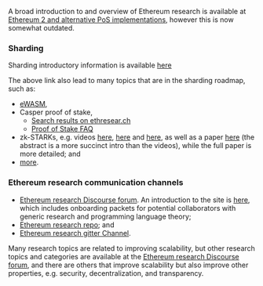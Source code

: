 A broad introduction to and overview of Ethereum research is available at [Ethereum 2 and alternative PoS implementations](https://ethresear.ch/t/ethereum-2-and-alternative-pos-implementations/190/7), however this is now somewhat outdated.

### Sharding
Sharding introductory information is available [here](https://github.com/ethereum/wiki/wiki/Sharding-introduction-and-implementations)

The above link also lead to many topics that are in the sharding roadmap, such as:
- [eWASM](https://github.com/ewasm),
- Casper proof of stake,
    * [Search results on ethresear.ch](https://ethresear.ch/search?q=Casper)
    * [Proof of Stake FAQ](https://github.com/ethereum/wiki/wiki/Proof-of-Stake-FAQ)
- zk-STARKs, e.g. videos [here](https://www.youtube.com/watch?v=VUN35BC11Qw&t=2s), [here](https://www.youtube.com/watch?v=9VuZvdxFZQo&t=7s) and [here](https://www.youtube.com/watch?v=9VuZvdxFZQo&t=7s), as well as a paper [here](https://eprint.iacr.org/2018/046) (the abstract is a more succinct intro than the videos), while the full paper is more detailed; and 
- [more](https://ethresear.ch/t/are-there-any-ideas-thats-potentially-more-useful-than-implementing-sharding/334/3). 

### Ethereum research communication channels
* [Ethereum research Discourse forum](https://ethresear.ch/). An introduction to the site is [here](https://ethresear.ch/t/read-this-before-posting/8), which includes onboarding packets for potential collaborators with generic research and programming language theory;
* [Ethereum research repo](https://github.com/ethereum/research); and 
* [Ethereum research gitter Channel](https://gitter.im/ethereum/research).

Many research topics are related to improving scalability, but other research topics and categories are available at the [Ethereum research Discourse forum](https://ethresear.ch/), and there are others that improve scalability but also improve other properties, e.g. security, decentralization, and transparency.